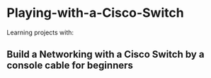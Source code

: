 # Playing-with-a-Cisco-Switch

Learning projects with: 
## Build a Networking with a Cisco Switch by a console cable for beginners
